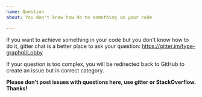 ```yaml
---
name: Question
about: You don't know how do to something in your code

---
```


If you want to achieve something in your code but you don't know how to do it, gitter chat is a better place to ask your question:
https://gitter.im/type-graphql/Lobby

If your question is too complex, you will be redirected back to GitHub to create an issue but in correct category.

**Please don't post issues with questions here, use gitter or StackOverflow. Thanks!**
